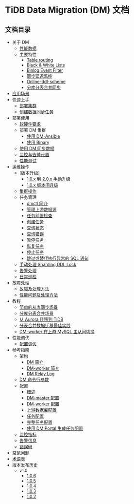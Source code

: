 # TiDB Data Migration (DM) 文档

<!-- markdownlint-disable MD007 -->
<!-- markdownlint-disable MD032 -->

## 文档目录

+ 关于 DM
  + [性能数据](benchmark-v1.0-ga.md)
  + 主要特性
    - [Table routing](key-features.md#table-routing)
    - [Black & White Lists](key-features.md#black--white-table-lists)
    - [Binlog Event Filter](key-features.md#binlog-event-filter)
    - [同步延迟监控](key-features.md#同步延迟监控)
    - [Online-ddl-scheme](feature-online-ddl-scheme.md)
    - [分库分表合并同步](feature-shard-merge.md)
+ [应用场景](scenarios.md)
+ 快速上手
  - [部署集群](quick-start-with-dm.md)
  - [创建数据同步任务](quick-start-create-task.md)
+ 部署使用
  - [软硬件要求](hardware-and-software-requirements.md)
  + 部署 DM 集群
    - [使用 DM-Ansible](deploy-a-dm-cluster-using-ansible.md)
    - [使用 Binary](deploy-a-dm-cluster-using-binary.md)
  + [使用 DM 同步数据](replicate-data-using-dm.md)
  + [监控与告警设置](monitor-a-dm-cluster.md)
  + [性能测试](performance-test.md)
+ 运维操作
  + [版本升级]
    - [1.0.x 到 2.0.x 手动升级](dm-upgrade-1.0-2.0-manual.md)
    - [1.0.x 版本间升级](dm-upgrade-1.0.md)
  - [集群操作](cluster-operations.md)
  + 任务管理
    - [dmctl 简介](dmctl-introduction.md)
    - [管理上游数据源](manage-source.md)
    - [任务前置检查](precheck.md)
    - [创建任务](create-task.md)
    - [查询状态](query-status.md)
    - [查询错误](query-error.md)
    - [暂停任务](pause-task.md)
    - [恢复任务](resume-task.md)
    - [停止任务](stop-task.md)
    - [跳过或替代执行异常的 SQL 语句](skip-or-replace-abnormal-sql-statements.md)
  - [手动处理 Sharding DDL Lock](manually-handling-sharding-ddl-locks.md)
  - [告警处理](handle-alerts.md)
  - [日常巡检](daily-check.md)
+ 故障处理
  - [故障及处理方法](error-handling.md)
  - [性能问题及处理方法](handle-performance-issues.md)
+ 教程
  - [简单的从库同步场景](usage-scenario-simple-replication.md)
  - [分库分表合并场景](usage-scenario-shard-merge.md)
  - [从 Aurora 迁移到 TiDB](migrate-from-mysql-aurora.md)
  - [分表合并数据迁移最佳实践](shard-merge-best-practices.md)
  - [DM-worker 在上游 MySQL 主从间切换](usage-scenario-master-slave-switch.md)
+ 性能调优
  - [配置调优](tune-configuration.md)
+ 参考指南
  + 架构
    - [DM 简介](overview.md)
    - [DM-worker 简介](dm-worker-intro.md)
    - [DM Relay Log](relay-log.md)
  - [DM 命令行参数](command-line-flags.md)
  + 配置
    - [概述](config-overview.md)
    - [DM-master 配置](dm-master-configuration-file.md)
    - [DM-worker 配置](dm-worker-configuration-file.md)
    - [上游数据库配置](source-configuration-file.md)
    - [任务配置](task-configuration-file.md)
    - [完整任务配置](task-configuration-file-full.md)
    - [使用 DM Portal 生成任务配置](dm-portal.md)
  - [监控指标](monitor-a-dm-cluster.md)
  - [告警信息](alert-rules.md)
  - [错误码](error-handling.md#常见故障处理方法)
+ [常见问题](faq.md)
+ [术语表](glossary.md)
+ 版本发布历史
  + v1.0
    - [1.0.6](releases/1.0.6.md)
    - [1.0.5](releases/1.0.5.md)
    - [1.0.4](releases/1.0.4.md)
    - [1.0.3](releases/1.0.3.md)
    - [1.0.2](releases/1.0.2.md)
